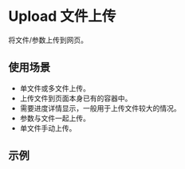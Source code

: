 # Upload 文件上传

将文件/参数上传到网页。

## 使用场景

- 单文件或多文件上传。
- 上传文件到页面本身已有的容器中。
- 需要进度详情显示，一般用于上传文件较大的情况。
- 参数与文件一起上传。
- 单文件手动上传。

## 示例
